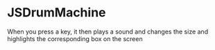 # JSDrumMachine
When you press a key, it then plays a sound and changes the size and highlights the corresponding box on the screen
